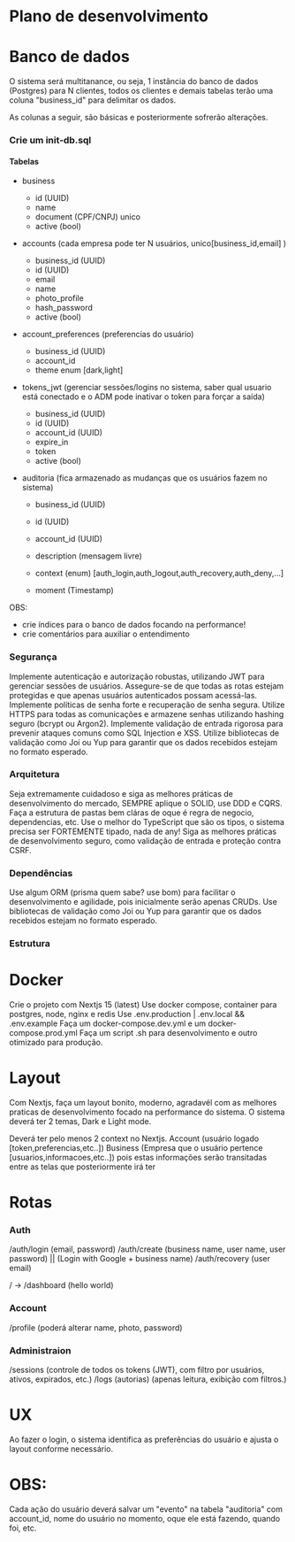 # Plano de desenvolvimento

# Banco de dados
O sistema será multitanance, ou seja, 1 instância do banco de dados (Postgres) para N clientes, todos os clientes e demais tabelas terão uma coluna "business_id" para delimitar os dados.

As colunas a seguir, são básicas e posteriormente sofrerão alterações.

### Crie um init-db.sql
#### Tabelas

- business
    - id (UUID)
    - name
    - document (CPF/CNPJ) unico
    - active (bool)

- accounts (cada empresa pode ter N usuários, unico[business_id,email] )
    - business_id (UUID)
    - id (UUID)
    - email
    - name
    - photo_profile
    - hash_password
    - active (bool)

- account_preferences (preferencias do usuário)
    - business_id (UUID)
    - account_id
    - theme enum [dark,light]

- tokens_jwt (gerenciar sessões/logins no sistema, saber qual usuario está conectado e o ADM pode inativar o token para forçar a saída)
    - business_id (UUID)
    - id (UUID)
    - account_id (UUID)
    - expire_in
    - token
    - active (bool)

- auditoria (fica armazenado as mudanças que os usuários fazem no sistema)
    - business_id (UUID)
    - id (UUID)
    - account_id (UUID)
    
    - description (mensagem livre)

    - context (enum) [auth_login,auth_logout,auth_recovery,auth_deny,...]
    - moment (Timestamp)

OBS:
- crie índices para o banco de dados focando na performance!
- crie comentários para auxiliar o entendimento


### Segurança
Implemente autenticação e autorização robustas, utilizando JWT para gerenciar sessões de usuários. Assegure-se de que todas as rotas estejam protegidas e que apenas usuários autenticados possam acessá-las.
Implemente políticas de senha forte e recuperação de senha segura. Utilize HTTPS para todas as comunicações e armazene senhas utilizando hashing seguro (bcrypt ou Argon2).
Implemente validação de entrada rigorosa para prevenir ataques comuns como SQL Injection e XSS. Utilize bibliotecas de validação como Joi ou Yup para garantir que os dados recebidos estejam no formato esperado.

### Arquitetura
Seja extremamente cuidadoso e siga as melhores práticas de desenvolvimento do mercado, SEMPRE aplique o SOLID, use DDD e CQRS. Faça a estrutura de pastas bem cláras de oque é regra de negocio, dependencias, etc.
Use o melhor do TypeScript que são os tipos, o sistema precisa ser FORTEMENTE tipado, nada de any!
Siga as melhores práticas de desenvolvimento seguro, como validação de entrada e proteção contra CSRF.


### Dependências
Use algum ORM (prisma quem sabe? use bom) para facilitar o desenvolvimento e agilidade, pois inicialmente serão apenas CRUDs.
Use bibliotecas de validação como Joi ou Yup para garantir que os dados recebidos estejam no formato esperado.


### Estrutura

# Docker
Crie o projeto com Nextjs 15 (latest)
Use docker compose, container para postgres, node, nginx e redis
Use .env.production | .env.local && .env.example
Faça um docker-compose.dev.yml e um docker-compose.prod.yml
Faça um script .sh para desenvolvimento e outro otimizado para produção.

# Layout
Com Nextjs, faça um layout bonito, moderno, agradavél com as melhores praticas de desenvolvimento focado na performance do sistema.
O sistema deverá ter 2 temas, Dark e Light mode.

Deverá ter pelo menos 2 context no Nextjs. Account (usuário logado [token,preferencias,etc..]) Business (Empresa que o usuário pertence [usuarios,informacoes,etc..]) pois estas informações serão transitadas entre as telas que posteriormente irá ter

# Rotas

### Auth
/auth/login (email, password)
/auth/create (business name, user name, user password) || (Login with Google + business name) 
/auth/recovery (user email)

/ -> /dashboard (hello world)

### Account
/profile (poderá alterar name, photo, password)

### Administraion
/sessions (controle de todos os tokens (JWT), com filtro por usuários, ativos, expirados, etc.)
/logs (autorias) (apenas leitura, exibição com filtros.)

# UX
Ao fazer o login, o sistema identifica as preferências do usuário e ajusta o layout conforme necessário.

# OBS:
Cada ação do usuário deverá salvar um "evento" na tabela "auditoria" com account_id, nome do usuário no momento, oque ele está fazendo, quando foi, etc.

